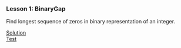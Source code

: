 ### Lesson 1: BinaryGap  
Find longest sequence of zeros in binary representation of an integer.

[Solution](/java/src/main/java/com/los/codility/CountBinaryGaps.java)  
[Test](/java/src/test/java/com/los/codility/CountBinaryGaps.java)